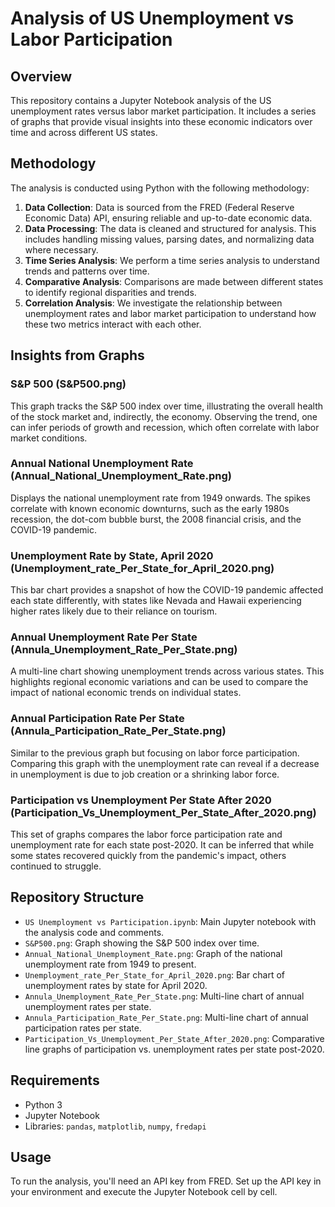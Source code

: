 
# Analysis of US Unemployment vs Labor Participation

## Overview
This repository contains a Jupyter Notebook analysis of the US unemployment rates versus labor market participation. It includes a series of graphs that provide visual insights into these economic indicators over time and across different US states.

## Methodology
The analysis is conducted using Python with the following methodology:

1. **Data Collection**: Data is sourced from the FRED (Federal Reserve Economic Data) API, ensuring reliable and up-to-date economic data.
2. **Data Processing**: The data is cleaned and structured for analysis. This includes handling missing values, parsing dates, and normalizing data where necessary.
3. **Time Series Analysis**: We perform a time series analysis to understand trends and patterns over time.
4. **Comparative Analysis**: Comparisons are made between different states to identify regional disparities and trends.
5. **Correlation Analysis**: We investigate the relationship between unemployment rates and labor market participation to understand how these two metrics interact with each other.

## Insights from Graphs

### S&P 500 (S&P500.png)
This graph tracks the S&P 500 index over time, illustrating the overall health of the stock market and, indirectly, the economy. Observing the trend, one can infer periods of growth and recession, which often correlate with labor market conditions.

### Annual National Unemployment Rate (Annual_National_Unemployment_Rate.png)
Displays the national unemployment rate from 1949 onwards. The spikes correlate with known economic downturns, such as the early 1980s recession, the dot-com bubble burst, the 2008 financial crisis, and the COVID-19 pandemic.

### Unemployment Rate by State, April 2020 (Unemployment_rate_Per_State_for_April_2020.png)
This bar chart provides a snapshot of how the COVID-19 pandemic affected each state differently, with states like Nevada and Hawaii experiencing higher rates likely due to their reliance on tourism.

### Annual Unemployment Rate Per State (Annula_Unemployment_Rate_Per_State.png)
A multi-line chart showing unemployment trends across various states. This highlights regional economic variations and can be used to compare the impact of national economic trends on individual states.

### Annual Participation Rate Per State (Annula_Participation_Rate_Per_State.png)
Similar to the previous graph but focusing on labor force participation. Comparing this graph with the unemployment rate can reveal if a decrease in unemployment is due to job creation or a shrinking labor force.

### Participation vs Unemployment Per State After 2020 (Participation_Vs_Unemployment_Per_State_After_2020.png)
This set of graphs compares the labor force participation rate and unemployment rate for each state post-2020. It can be inferred that while some states recovered quickly from the pandemic's impact, others continued to struggle.

## Repository Structure
- `US Unemployment vs Participation.ipynb`: Main Jupyter notebook with the analysis code and comments.
- `S&P500.png`: Graph showing the S&P 500 index over time.
- `Annual_National_Unemployment_Rate.png`: Graph of the national unemployment rate from 1949 to present.
- `Unemployment_rate_Per_State_for_April_2020.png`: Bar chart of unemployment rates by state for April 2020.
- `Annula_Unemployment_Rate_Per_State.png`: Multi-line chart of annual unemployment rates per state.
- `Annula_Participation_Rate_Per_State.png`: Multi-line chart of annual participation rates per state.
- `Participation_Vs_Unemployment_Per_State_After_2020.png`: Comparative line graphs of participation vs. unemployment rates per state post-2020.

## Requirements
- Python 3
- Jupyter Notebook
- Libraries: `pandas`, `matplotlib`, `numpy`, `fredapi`

## Usage
To run the analysis, you'll need an API key from FRED. Set up the API key in your environment and execute the Jupyter Notebook cell by cell.
